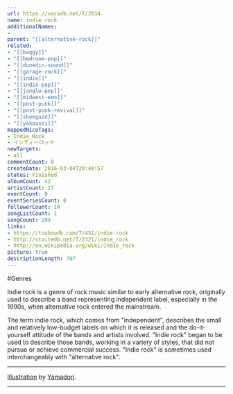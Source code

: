 ```yaml
---
url: https://vocadb.net/T/3534
name: indie rock
additionalNames: 
- 
parent: "[[alternative-rock]]"
related:
- "[[baggy]]"
- "[[bedroom-pop]]"
- "[[dunedin-sound]]"
- "[[garage-rock]]"
- "[[indie]]"
- "[[indie-pop]]"
- "[[jangle-pop]]"
- "[[midwest-emo]]"
- "[[post-punk]]"
- "[[post-punk-revival]]"
- "[[shoegaze]]"
- "[[yakousei]]"
mappedNicoTags:
- Indie_Rock
- インディーロック
newTargets:
- all
commentCount: 0
createDate: 2016-03-04T20:49:57
status: Finished
albumCount: 42
artistCount: 27
eventCount: 0
eventSeriesCount: 0
followerCount: 14
songListCount: 1
songCount: 299
links: 
- https://touhoudb.com/T/451/indie-rock
- http://utaitedb.net/T/2321/indie_rock
- http://en.wikipedia.org/wiki/Indie_rock
picture: true
descriptionLength: 707
---
```


#Genres

Indie rock is a genre of rock music similar to early alternative rock, originally used to describe a band representing independent label, especially in the 1990s, when alternative rock entered the mainstream.

The term indie rock, which comes from "independent", describes the small and relatively low-budget labels on which it is released and the do-it-yourself attitude of the bands and artists involved. "Indie rock" began to be used to describe those bands, working in a variety of styles, that did not pursue or achieve commercial success. "Indie rock" is sometimes used interchangeably with "alternative rock".

---
[Illustration](https://piapro.jp/t/aIAn) by [Yamadori](https://vocadb.net/Ar/117045).

---

